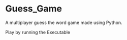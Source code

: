 # Guess_Game
 A multiplayer guess the word game made using Python.

 Play by running the Executable
